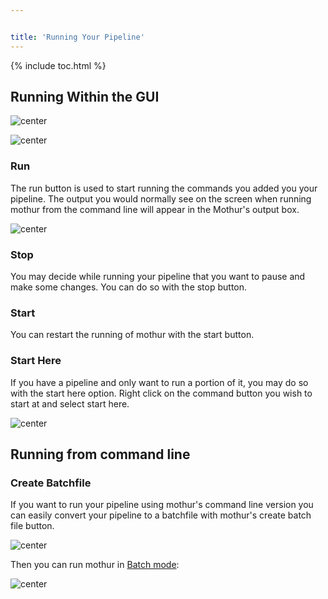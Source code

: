 ```yaml
---


title: 'Running Your Pipeline'
---
```

{% include toc.html %}

## Running Within the GUI

![ center](menuOPtions.jpg " center")

![ center](toolbar.jpg " center")

### Run

The run button is used to start running the commands you added you your
pipeline. The output you would normally see on the screen when running
mothur from the command line will appear in the Mothur\'s output box.

![ center](running.jpg " center")

### Stop

You may decide while running your pipeline that you want to pause and
make some changes. You can do so with the stop button.

### Start

You can restart the running of mothur with the start button.

### Start Here

If you have a pipeline and only want to run a portion of it, you may do
so with the start here option. Right click on the command button you
wish to start at and select start here.

![ center](startHere.jpg " center")

## Running from command line

### Create Batchfile

If you want to run your pipeline using mothur\'s command line version
you can easily convert your pipeline to a batchfile with mothur\'s
create batch file button.

![ center](createBatch.jpg " center")

Then you can run mothur in [Batch mode](Batch_mode):

![ center](runBatch.jpg " center")
